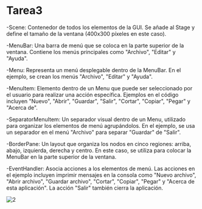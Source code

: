 # Tarea3

-Scene:
Contenedor de todos los elementos de la GUI. Se añade al Stage y define el tamaño de la ventana (400x300 píxeles en este caso).

-MenuBar:
Una barra de menú que se coloca en la parte superior de la ventana. Contiene los menús principales como "Archivo", "Editar" y "Ayuda".

-Menu:
Representa un menú desplegable dentro de la MenuBar. En el ejemplo, se crean los menús "Archivo", "Editar" y "Ayuda".

-MenuItem:
Elemento dentro de un Menu que puede ser seleccionado por el usuario para realizar una acción específica. Ejemplos en el código incluyen "Nuevo", "Abrir", "Guardar", "Salir", "Cortar", "Copiar", "Pegar" y "Acerca de".

-SeparatorMenuItem:
Un separador visual dentro de un Menu, utilizado para organizar los elementos de menú agrupándolos. En el ejemplo, se usa un separador en el menú "Archivo" para separar "Guardar" de "Salir".

-BorderPane:
Un layout que organiza los nodos en cinco regiones: arriba, abajo, izquierda, derecha y centro. En este caso, se utiliza para colocar la MenuBar en la parte superior de la ventana.

-EventHandler:
Asocia acciones a los elementos de menú. Las acciones en el ejemplo incluyen imprimir mensajes en la consola como "Nuevo archivo", "Abrir archivo", "Guardar archivo", "Cortar", "Copiar", "Pegar" y "Acerca de esta aplicación". La acción "Salir" también cierra la aplicación.

![2](https://github.com/CentenoTapia/Tarea3/assets/168596867/f31edc21-da0a-4a87-b226-8d6fb97bea04)

